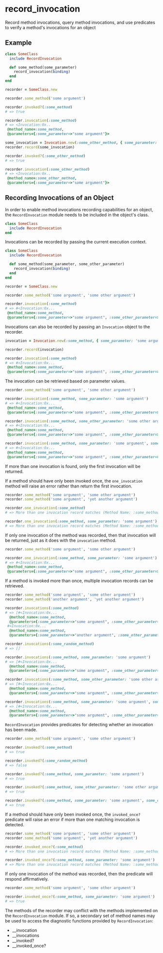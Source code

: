 # record_invocation

Record method invocations, query method invocations, and use predicates to verify a method's invocations for an object

<!-- Review the use of `recorder` in the examples - Antoine, Mon Jul 10 2023 -->

## Example

``` ruby
class SomeClass
  include RecordInvocation

  def some_method(some_parameter)
    record_invocation(binding)
  end
end

recorder = SomeClass.new

recorder.some_method('some argument')

recorder.invoked?(:some_method)
# => true

recorder.invocation(:some_method)
# => <Invocation:0x.. 
 @method_name=:some_method, 
 @parameters={:some_parameter=>"some argument"}>

some_invocation = Invocation.new(:some_other_method, { some_parameter: 'some argument' })
recorder.record(some_invocation)

recorder.invoked?(:some_other_method)
# => true

recorder.invocation(:some_other_method)
# => <Invocation:0x.. 
 @method_name=:some_other_method, 
 @parameters={:some_parameter=>"some argument"}>
```

## Recording Invocations of an Object

In order to enable method invocations recording capabilities for an object, the `RecordInvocation` module needs to be included in the object's class.

``` ruby
class SomeClass
  include RecordInvocation
end
```

Invocations can be recorded by passing the current execution context.

``` ruby
class SomeClass
  include RecordInvocation

  def some_method(some_parameter, some_other_parameter)
    record_invocation(binding)
  end
end

recorder = SomeClass.new

recorder.some_method('some argument', 'some other argument')

recorder.invocation(:some_method)
# => #<Invocation:0x...
 @method_name=:some_method,
 @parameters={:some_parameter=>"some argument", :some_other_parameter=>"some other argument"}>
```

Invocations can also be recorded by passing an `Invocation` object to the recorder.

``` ruby
invocation = Invocation.new(:some_method, { some_parameter: 'some argument', some_other_parameter: 'some other argument' })

recorder.record(invocation)

recorder.invocation(:some_method)
# => #<Invocation:0x...
 @method_name=:some_method,
 @parameters={:some_parameter=>"some argument", :some_other_parameter=>"some other argument"}>
```

The invocation can be retrieved based on parameter values.

``` ruby
recorder.some_method('some argument', 'some other argument')

recorder.invocation(:some_method, some_parameter: 'some argument')
# => #<Invocation:0x...
 @method_name=:some_method,
 @parameters={:some_parameter=>"some argument", :some_other_parameter=>"some other argument"}>

recorder.invocation(:some_method, some_other_parameter: 'some other argument')
# => #<Invocation:0x...
 @method_name=:some_method,
 @parameters={:some_parameter=>"some argument", :some_other_parameter=>"some other argument"}>

recorder.invocation(:some_method, some_parameter: 'some argument', some_other_parameter: 'some other argument')
# => #<Invocation:0x...
 @method_name=:some_method,
 @parameters={:some_parameter=>"some argument", :some_other_parameter=>"some other argument"}>
```

If more than one invocation is found, only the first invocation will be returned.

If a method should have only been invoked once, the `one_invocation` method will raise an error rather than return the first invocation.

``` ruby
recorder.some_method('some argument', 'some other argument')
recorder.some_method('some argument', 'yet another argument')

recorder.one_invocation(:some_method)
# => More than one invocation record matches (Method Name: :some_method, Parameters: {}) (RecordInvocation::Error)

recorder.one_invocation(:some_method, some_parameter: 'some argument')
# => More than one invocation record matches (Method Name: :some_method, Parameters: {:some_parameter=>"some argument"}) (RecordInvocation::Error)
```

If only one invocation of the method was recorded, then that invocation will be returned, just as it does with the `invocation` method.

``` ruby
recorder.some_method('some argument', 'some other argument')

recorder.one_invocation(:some_method, some_parameter: 'some argument')
# => #<Invocation:0x...
 @method_name=:some_method,
 @parameters={:some_parameter=>"some argument", :some_other_parameter=>"some other argument"}>
```

If a method is invoked more than once, multiple invocation records can be retrieved.

``` ruby
recorder.some_method('some argument', 'some other argument')
recorder.some_method('another argument', 'yet another argument')

recorder.invocations(:some_method)
# => [#<Invocation:0x...
  @method_name=:some_method,
  @parameters={:some_parameter=>"some argument", :some_other_parameter=>"some other argument"}>,
 #<Invocation:0x...
  @method_name=:some_method,
  @parameters={:some_parameter=>"another argument", :some_other_parameter=>"yet another argument"}>]

recorder.invocations(:some_random_method)
# => []

recorder.invocations(:some_method, some_parameter: 'some argument')
# => [#<Invocation:0x...
  @method_name=:some_method,
  @parameters={:some_parameter=>"some argument", :some_other_parameter=>"some other argument"}>]

recorder.invocations(:some_method, some_other_parameter: 'some other argument')
# => [#<Invocation:0x...
  @method_name=:some_method,
  @parameters={:some_parameter=>"some argument", :some_other_parameter=>"some other argument"}>]

recorder.invocations(:some_method, some_parameter: 'some argument', some_other_parameter: 'some other argument')
# => [#<Invocation:0x...
  @method_name=:some_method,
  @parameters={:some_parameter=>"some argument", :some_other_parameter=>"some other argument"}>]
```

`RecordInvocation` provides predicates for detecting whether an invocation has been made.

``` ruby
recorder.some_method('some argument', 'some other argument')

recorder.invoked?(:some_method)
# => true

recorder.invoked?(:some_random_method)
# => false

recorder.invoked?(:some_method, some_parameter: 'some argument')
# => true

recorder.invoked?(:some_method, some_other_parameter: 'some other argument')
# => true

recorder.invoked?(:some_method, some_parameter: 'some argument', some_other_parameter: 'some other argument')
# => true
```

If a method should have only been invoked once, the `invoked_once?` predicate will raise an error if more than one matching invocation is detected.

``` ruby
recorder.some_method('some argument', 'some other argument')
recorder.some_method('some argument', 'yet another argument')

recorder.invoked_once?(:some_method)
# => More than one invocation record matches (Method Name: :some_method, Parameters: {}) (RecordInvocation::Error)

recorder.invoked_once?(:some_method, some_parameter: 'some argument')
# => More than one invocation record matches (Method Name: :some_method, Parameters: {:some_parameter=>"some argument"}) (RecordInvocation::Error)
```

If only one invocation of the method was recorded, then the predicate will respond affirmatively.

``` ruby
recorder.some_method('some argument', 'some other argument')

recorder.invoked_once?(:some_method, some_parameter: 'some argument')
# => true
```

The methods of the recorder may conflict with the methods implemented on the `RecordInvocation` module. If so, a secondary set of method names may be used to access the diagnostic functions provided by `RecordInvocation`:

- __invocation
- __invocations
- __invoked?
- __invoked_once?
